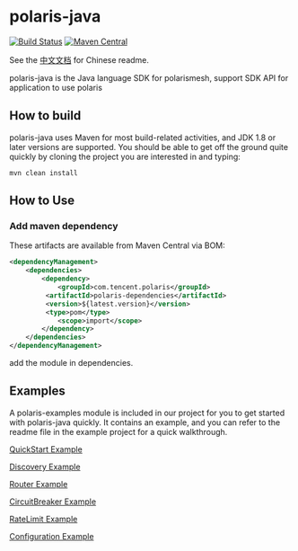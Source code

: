 polaris-java
========================================
[![Build Status](https://github.com/polarismesh/polaris-java/actions/workflows/testing.yml/badge.svg)](https://github.com/PolarisMesh/polaris-java/actions/workflows/testing.yml)
[![Maven Central](https://img.shields.io/maven-central/v/com.tencent.polaris/polaris-dependencies?label=Maven%20Central)](https://search.maven.org/search?q=g:com.tencent.polaris%20AND%20a:polaris-dependencies)

See the [中文文档](https://github.com/polarismesh/polaris-java/blob/master/README-zh.md) for Chinese readme.

polaris-java is the Java language SDK for polarismesh, support SDK API for application to use polaris

## How to build

polaris-java uses Maven for most build-related activities, and JDK 1.8 or later versions are supported.
You should be able to get off the ground quite quickly by cloning the project you are interested in and typing:
 ```
 mvn clean install
 ```
 
 ## How to Use
 
 ### Add maven dependency
 
 These artifacts are available from Maven Central via BOM:
 ```xml
 <dependencyManagement>        
     <dependencies>
         <dependency>
             <groupId>com.tencent.polaris</groupId>
          <artifactId>polaris-dependencies</artifactId>
          <version>${latest.version}</version>
          <type>pom</type>
             <scope>import</scope>
         </dependency>
     </dependencies>
 </dependencyManagement>
 ```
 add the module in dependencies.
 
 ## Examples
 
 A polaris-examples module is included in our project for you to get started with polaris-java quickly. It contains an example, and you can refer to the readme file in the example project for a quick walkthrough.
 
 [QuickStart Example](https://github.com/polarismesh/polaris-java/tree/main/polaris-examples/quickstart-example)
 
 [Discovery Example](https://github.com/polarismesh/polaris-java/tree/main/polaris-examples/discovery-example)
 
 [Router Example](https://github.com/polarismesh/polaris-java/tree/main/polaris-examples/router-example)
 
 [CircuitBreaker Example](https://github.com/polarismesh/polaris-java/tree/main/polaris-examples/circuitbreaker-example)
 
 [RateLimit Example](https://github.com/polarismesh/polaris-java/tree/main/polaris-examples/ratelimit-example)
 
[Configuration Example](https://github.com/polarismesh/polaris-java/tree/main/polaris-examples/configuration-example)

